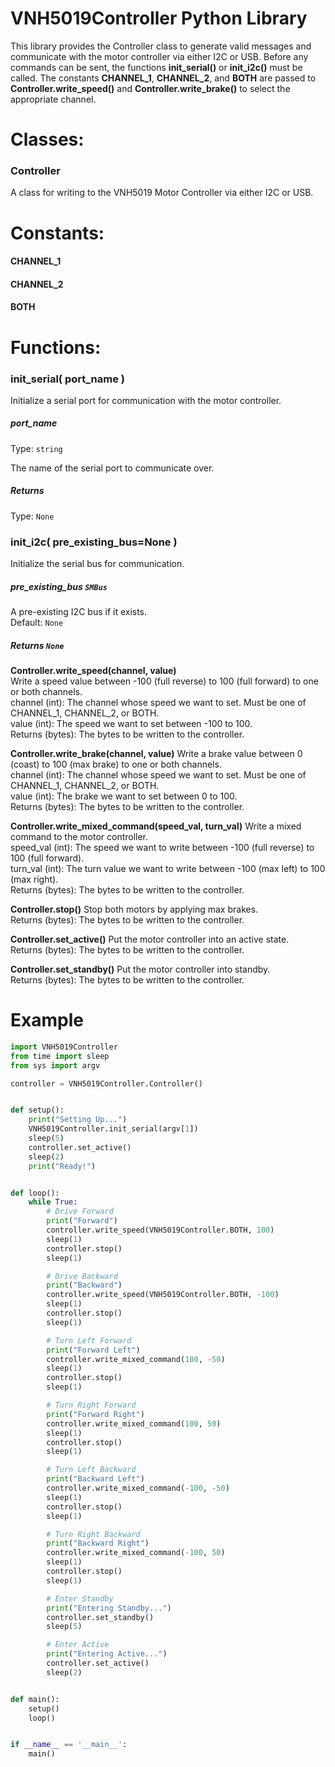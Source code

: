 # VNH5019Controller Python Library
This library provides the Controller class to generate valid messages and communicate with the 
motor controller via either I2C or USB. Before any commands can be sent, the functions **init_serial()**
or **init_i2c()** must be called. The constants **CHANNEL_1**, **CHANNEL_2**, and **BOTH** are passed to
**Controller.write_speed()** and **Controller.write_brake()** to select the appropriate channel.

# Classes:
### Controller
A class for writing to the VNH5019 Motor Controller via either I2C or USB.

# Constants:
#### CHANNEL_1
#### CHANNEL_2
#### BOTH

# Functions:

### init_serial( port_name )

Initialize a serial port for communication with the motor controller.  

##### port_name 
Type: `string`  

The name of the serial port to communicate over.  

##### Returns
Type: `None`  

### init_i2c( pre_existing_bus=None )
Initialize the serial bus for communication.  
##### pre_existing_bus `SMBus`
A pre-existing I2C bus if it exists.  
Default: `None`  
##### Returns `None`

**Controller.write_speed(channel, value)**  
Write a speed value between -100 (full reverse) to 100 (full forward) to one or both channels.  
channel (int): The channel whose speed we want to set. Must be one of CHANNEL_1, CHANNEL_2, or BOTH.  
value (int): The speed we want to set between -100 to 100.  
Returns (bytes): The bytes to be written to the controller.  

 **Controller.write_brake(channel, value)**
Write a brake value between 0 (coast) to 100 (max brake) to one or both channels.  
channel (int): The channel whose speed we want to set. Must be one of CHANNEL_1, CHANNEL_2, or BOTH.  
value (int): The brake we want to set between 0 to 100.  
Returns (bytes): The bytes to be written to the controller.  

**Controller.write_mixed_command(speed_val, turn_val)**
Write a mixed command to the motor controller.  
speed_val (int): The speed we want to write between -100 (full reverse) to 100 (full forward).  
turn_val (int): The turn value we want to write between -100 (max left) to 100 (max right).  
Returns (bytes): The bytes to be written to the controller.  

**Controller.stop()**
Stop both motors by applying max brakes.  
Returns (bytes): The bytes to be written to the controller.  

**Controller.set_active()**
Put the motor controller into an active state.  
Returns (bytes): The bytes to be written to the controller.  

**Controller.set_standby()**
Put the motor controller into standby.  
Returns (bytes): The bytes to be written to the controller.  

# Example
```python
import VNH5019Controller
from time import sleep
from sys import argv

controller = VNH5019Controller.Controller()


def setup():
    print("Setting Up...")
    VNH5019Controller.init_serial(argv[1])
    sleep(5)
    controller.set_active()
    sleep(2)
    print("Ready!")


def loop():
    while True:
        # Drive Forward
        print("Forward")
        controller.write_speed(VNH5019Controller.BOTH, 100)
        sleep(1)
        controller.stop()
        sleep(1)

        # Drive Backward
        print("Backward")
        controller.write_speed(VNH5019Controller.BOTH, -100)
        sleep(1)
        controller.stop()
        sleep(1)

        # Turn Left Forward
        print("Forward Left")
        controller.write_mixed_command(100, -50)
        sleep(1)
        controller.stop()
        sleep(1)

        # Turn Right Forward
        print("Forward Right")
        controller.write_mixed_command(100, 50)
        sleep(1)
        controller.stop()
        sleep(1)

        # Turn Left Backward
        print("Backward Left")
        controller.write_mixed_command(-100, -50)
        sleep(1)
        controller.stop()
        sleep(1)

        # Turn Right Backward
        print("Backward Right")
        controller.write_mixed_command(-100, 50)
        sleep(1)
        controller.stop()
        sleep(1)

        # Enter Standby
        print("Entering Standby...")
        controller.set_standby()
        sleep(5)

        # Enter Active
        print("Entering Active...")
        controller.set_active()
        sleep(2)


def main():
    setup()
    loop()


if __name__ == '__main__':
    main()
```
